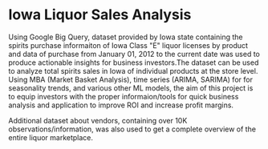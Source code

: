 # Iowa Liquor Sales Analysis

Using Google Big Query, dataset provided by Iowa state containing the spirits purchase informaiton of Iowa Class "E" liquor licenses by product and 
data of purchase from January 01, 2012 to the current date was used to produce actionable insights for business investors.The dataset can be used to 
analyze total spirits sales in  Iowa of individual products at the store level. Using MBA (Market Basket Analysis), time series (ARIMA, SARIMA) for 
for seasonality trends, and various other ML models, the aim of this project is to equip investors with the proper informaion/tools for quick
business analysis and application to improve ROI and increase profit margins.

Additional dataset about vendors, containing over 10K observations/information, was also used to get a complete overview of the entire liquor marketplace.

